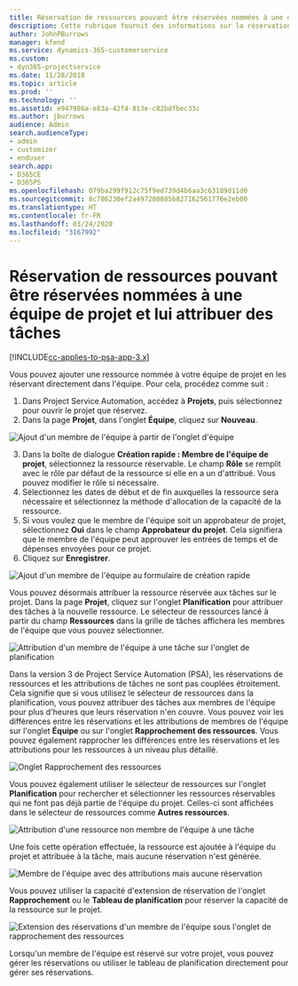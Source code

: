 ```yaml
---
title: Réservation de ressources pouvant être réservées nommées à une équipe de projet et lui attribuer des tâches
description: Cette rubrique fournit des informations sur la réservation de ressources nommées dans les équipes de projet et leur attribution de tâches.
author: JohnPBurrows
manager: kfend
ms.service: dynamics-365-customerservice
ms.custom:
- dyn365-projectservice
ms.date: 11/28/2018
ms.topic: article
ms.prod: ''
ms.technology: ''
ms.assetid: e947986a-e83a-42f4-813e-c82bdfbec33c
ms.author: jburrows
audience: Admin
search.audienceType:
- admin
- customizer
- enduser
search.app:
- D365CE
- D365PS
ms.openlocfilehash: 079ba299f912c75f9ed739d4b6aa3c63189d11d0
ms.sourcegitcommit: 8c786230ef2a497280885b827162561776e2eb00
ms.translationtype: HT
ms.contentlocale: fr-FR
ms.lasthandoff: 03/24/2020
ms.locfileid: "3167992"
---
```

# <a name="book-named-bookable-resources-to-a-project-team-and-assign-tasks"></a>Réservation de ressources pouvant être réservées nommées à une équipe de projet et lui attribuer des tâches 

[!INCLUDE[cc-applies-to-psa-app-3.x](../includes/cc-applies-to-psa-app-3x.md)]

Vous pouvez ajouter une ressource nommée à votre équipe de projet en les réservant directement dans l'équipe. Pour cela, procédez comme suit :

1. Dans Project Service Automation, accédez à **Projets**, puis sélectionnez pour ouvrir le projet que réservez.
2. Dans la page **Projet**, dans l'onglet **Équipe**, cliquez sur **Nouveau**. 

![Ajout d'un membre de l'équipe à partir de l'onglet d'équipe](media/RM-how-to-1.png)

3. Dans la boîte de dialogue **Création rapide : Membre de l'équipe de projet**, sélectionnez la ressource réservable. Le champ **Rôle** se remplit avec le rôle par défaut de la ressource si elle en a un d'attribué. Vous pouvez modifier le rôle si nécessaire. 
4. Sélectionnez les dates de début et de fin auxquelles la ressource sera nécessaire et sélectionnez la méthode d'allocation de la capacité de la ressource. 
5. Si vous voulez que le membre de l'équipe soit un approbateur de projet, sélectionnez **Oui** dans le champ **Approbateur du projet**. Cela signifiera que le membre de l'équipe peut approuver les entrées de temps et de dépenses envoyées pour ce projet. 
6. Cliquez sur **Enregistrer**.

![Ajout d'un membre de l'équipe au formulaire de création rapide](media/RM-how-to-2.png)


Vous pouvez désormais attribuer la ressource réservée aux tâches sur le projet. Dans la page **Projet**, cliquez sur l'onglet **Planification** pour attribuer des tâches à la nouvelle ressource. Le sélecteur de ressources lancé à partir du champ **Ressources** dans la grille de tâches affichera les membres de l'équipe que vous pouvez sélectionner.

![Attribution d'un membre de l'équipe à une tâche sur l'onglet de planification](media/RM-how-to-3.png)

Dans la version 3 de Project Service Automation (PSA), les réservations de ressources et les attributions de tâches ne sont pas couplées étroitement. Cela signifie que si vous utilisez le sélecteur de ressources dans la planification, vous pouvez attribuer des tâches aux membres de l'équipe pour plus d'heures que leurs réservation n'en couvre.
Vous pouvez voir les différences entre les réservations et les attributions de membres de l'équipe sur l'onglet **Équipe** ou sur l'onglet **Rapprochement des ressources**. Vous pouvez également rapprocher les différences entre les réservations et les attributions pour les ressources à un niveau plus détaillé.

![Onglet Rapprochement des ressources](media/RM-how-to-4.png)

Vous pouvez également utiliser le sélecteur de ressources sur l'onglet **Planification** pour rechercher et sélectionner les ressources réservables qui ne font pas déjà partie de l'équipe du projet. Celles-ci sont affichées dans le sélecteur de ressources comme **Autres ressources**.

![Attribution d'une ressource non membre de l'équipe à une tâche](media/RM-how-to-5.png)

Une fois cette opération effectuée, la ressource est ajoutée à l'équipe du projet et attribuée à la tâche, mais aucune réservation n'est générée.

![Membre de l'équipe avec des attributions mais aucune réservation](media/RM-how-to-6.png)

Vous pouvez utiliser la capacité d'extension de réservation de l'onglet **Rapprochement** ou le **Tableau de planification** pour réserver la capacité de la ressource sur le projet.

![Extension des réservations d'un membre de l'équipe sous l'onglet de rapprochement des ressources](media/RM-how-to-7.png)

Lorsqu'un membre de l'équipe est réservé sur votre projet, vous pouvez gérer les réservations ou utiliser le tableau de planification directement pour gérer ses réservations.
